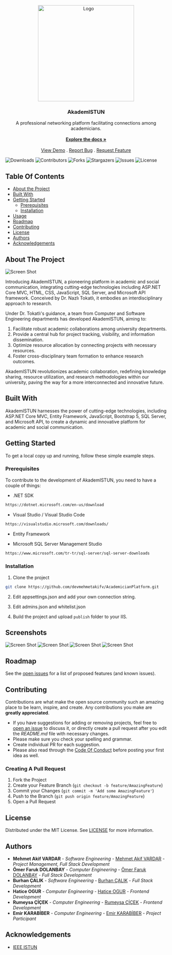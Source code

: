<p align="center">
  <a href="https://github.com/devmehmetakifv/AcademicianPlatform">
    <img src="readme_assets/logo.png" alt="Logo" width="300" height="300">
  </a>

  <h3 align="center">AkademISTUN</h3>

  <p align="center">
    A professional networking platform facilitating connections among academicians.
    <br/>
    <br/>
    <a href="https://github.com/devmehmetakifv/AcademicianPlatform"><strong>Explore the docs »</strong></a>
    <br/>
    <br/>
    <a href="https://github.com/devmehmetakifv/AcademicianPlatform">View Demo</a>
    .
    <a href="https://github.com/devmehmetakifv/AcademicianPlatform/issues">Report Bug</a>
    .
    <a href="https://github.com/devmehmetakifv/AcademicianPlatform/issues">Request Feature</a>
  </p>
</p>

![Downloads](https://img.shields.io/github/downloads/devmehmetakifv/AcademicianPlatform/total) ![Contributors](https://img.shields.io/github/contributors/devmehmetakifv/AcademicianPlatform?color=dark-green) ![Forks](https://img.shields.io/github/forks/devmehmetakifv/AcademicianPlatform?style=social) ![Stargazers](https://img.shields.io/github/stars/devmehmetakifv/AcademicianPlatform?style=social) ![Issues](https://img.shields.io/github/issues/devmehmetakifv/AcademicianPlatform) ![License](https://img.shields.io/github/license/devmehmetakifv/AcademicianPlatform) 

## Table Of Contents

* [About the Project](#about-the-project)
* [Built With](#built-with)
* [Getting Started](#getting-started)
  * [Prerequisites](#prerequisites)
  * [Installation](#installation)
* [Usage](#usage)
* [Roadmap](#roadmap)
* [Contributing](#contributing)
* [License](#license)
* [Authors](#authors)
* [Acknowledgements](#acknowledgements)

## About The Project

![Screen Shot](readme_assets/screenshot1.png)

Introducing AkademISTUN, a pioneering platform in academic and social communication, integrating cutting-edge technologies including ASP.NET Core MVC, HTML, CSS, JavaScript, SQL Server, and Microsoft API framework. Conceived by Dr. Nazlı Tokatlı, it embodies an interdisciplinary approach to research.

Under Dr. Tokatlı's guidance, a team from Computer and Software Engineering departments has developed AkademISTUN, aiming to:

1. Facilitate robust academic collaborations among university departments.
2. Provide a central hub for project tracking, visibility, and information dissemination.
3. Optimize resource allocation by connecting projects with necessary resources.
4. Foster cross-disciplinary team formation to enhance research outcomes.

AkademISTUN revolutionizes academic collaboration, redefining knowledge sharing, resource utilization, and research methodologies within our university, paving the way for a more interconnected and innovative future.


## Built With

AkademISTUN harnesses the power of cutting-edge technologies, including ASP.NET Core MVC, Entity Framework, JavaScript, Bootstrap 5, SQL Server, and Microsoft API, to create a dynamic and innovative platform for academic and social communication.

## Getting Started

To get a local copy up and running, follow these simple example steps.

### Prerequisites

To contribute to the development of AkademISTUN, you need to have a couple of things: 

* .NET SDK
```sh
https://dotnet.microsoft.com/en-us/download
```

* Visual Studio / Visual Studio Code
```sh
https://visualstudio.microsoft.com/downloads/
```

* Entity Framework

* Microsoft SQL Server Management Studio
```sh
https://www.microsoft.com/tr-tr/sql-server/sql-server-downloads
```

### Installation

1. Clone the project
```sh
git clone https://github.com/devmehmetakifv/AcademicianPlatform.git
```

2. Edit appsettings.json and add your own connection string.

3. Edit admins.json and whitelist.json

4. Build the project and upload ```publish``` folder to your IIS.

## Screenshots
![Screen Shot](readme_assets/screenshot2.png)
![Screen Shot](readme_assets/screenshot3.png)
![Screen Shot](readme_assets/screenshot4.png)
![Screen Shot](readme_assets/screenshot5.png)

## Roadmap

See the [open issues](https://github.com/devmehmetakifv/AcademicianPlatform/issues) for a list of proposed features (and known issues).

## Contributing

Contributions are what make the open source community such an amazing place to be learn, inspire, and create. Any contributions you make are **greatly appreciated**.
* If you have suggestions for adding or removing projects, feel free to [open an issue](https://github.com/devmehmetakifv/AcademicianPlatform/issues/new) to discuss it, or directly create a pull request after you edit the *README.md* file with necessary changes.
* Please make sure you check your spelling and grammar.
* Create individual PR for each suggestion.
* Please also read through the [Code Of Conduct](https://github.com/devmehmetakifv/AcademicianPlatform/blob/main/CODE_OF_CONDUCT.md) before posting your first idea as well.

### Creating A Pull Request

1. Fork the Project
2. Create your Feature Branch (`git checkout -b feature/AmazingFeature`)
3. Commit your Changes (`git commit -m 'Add some AmazingFeature'`)
4. Push to the Branch (`git push origin feature/AmazingFeature`)
5. Open a Pull Request

## License

Distributed under the MIT License. See [LICENSE](https://github.com/devmehmetakifv/AcademicianPlatform/blob/main/LICENSE.md) for more information.

## Authors

* **Mehmet Akif VARDAR** - *Software Engineering* - [Mehmet Akif VARDAR](https://github.com/devmehmetakifv/) - *Project Management, Full Stack Development*
* **Ömer Faruk DOLANBAY** - *Computer Engineering* - [Ömer Faruk DOLANBAY](https://github.com/Esforper) - *Full Stack Development*
* **Burhan ÇALIK** - *Software Engineering* - [Burhan ÇALIK](https://github.com/BurhanCalik) - *Full Stack Development*
* **Hatice OGUR** - *Computer Engineering* - [Hatice OGUR](https://github.com/HaticeOgur) - *Frontend Development*
* **Rumeysa ÇİÇEK** - *Computer Engineering* - [Rumeysa ÇİÇEK](https://github.com/Rumeysacck) - *Frontend Development*
* **Emir KARABİBER** - *Computer Engineering* - [Emir KARABİBER](https://github.com/EmirKarabiber) - *Project Participant*

## Acknowledgements

* [IEEE ISTUN](https://github.com/IEEE-ISTUN)
